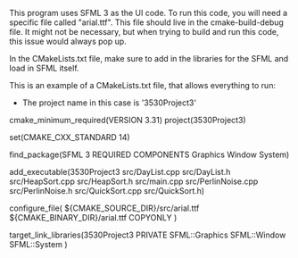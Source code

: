 This program uses SFML 3 as the UI code. To run this code, you will need a specific file called "arial.ttf". 
This file should live in the cmake-build-debug file. 
It might not be necessary, but when trying to build and run this code, this issue would always pop up. 


In the CMakeLists.txt file, make sure to add in the libraries for the SFML and load in SFML itself.

This is an example of a CMakeLists.txt file, that allows everything to run:

- The project name in this case is '3530Project3'

cmake_minimum_required(VERSION 3.31)
project(3530Project3)

set(CMAKE_CXX_STANDARD 14)

find_package(SFML 3 REQUIRED COMPONENTS Graphics Window System)

add_executable(3530Project3
src/DayList.cpp
src/DayList.h
src/HeapSort.cpp
src/HeapSort.h
src/main.cpp
src/PerlinNoise.cpp
src/PerlinNoise.h
src/QuickSort.cpp
src/QuickSort.h)

configure_file(
${CMAKE_SOURCE_DIR}/src/arial.ttf
${CMAKE_BINARY_DIR}/arial.ttf
COPYONLY
)

target_link_libraries(3530Project3
PRIVATE
SFML::Graphics
SFML::Window
SFML::System
)
